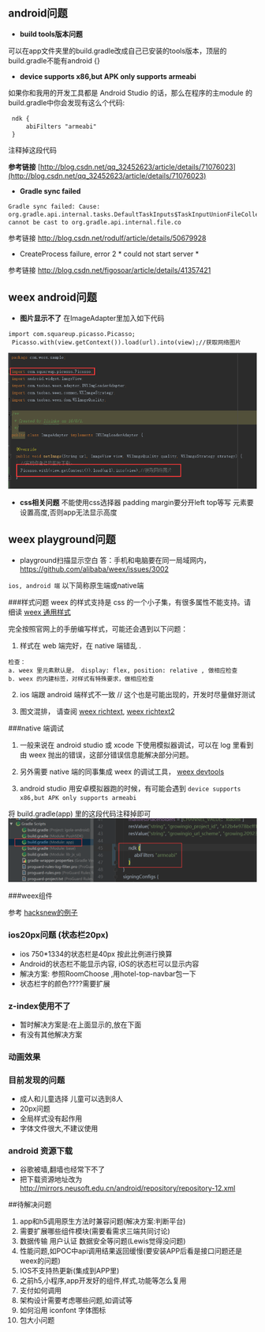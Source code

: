 
##  android问题

-  **build tools版本问题** 

可以在app文件夹里的build.gradle改成自己已安装的tools版本，顶层的build.gradle不能有android {}

-  **device supports x86,but APK only supports armeabi** 

如果你和我用的开发工具都是 Android Studio 的话，那么在程序的主module 的 build.gradle中你会发现有这么个代码:

```
 ndk {
     abiFilters "armeabi"
 }
```
注释掉这段代码

 **参考链接** 
[http://blog.csdn.net/qq_32452623/article/details/71076023](http://blog.csdn.net/qq_32452623/article/details/71076023)
-  **Gradle sync failed** 

```
Gradle sync failed: Cause: org.gradle.api.internal.tasks.DefaultTaskInputs$TaskInputUnionFileCollection cannot be cast to org.gradle.api.internal.file.co
```
参考链接 http://blog.csdn.net/rodulf/article/details/50679928

-  CreateProcess failure, error 2 * could not start server *

参考链接 http://blog.csdn.net/figosoar/article/details/41357421


## weex android问题
-  **图片显示不了** 
在ImageAdapter里加入如下代码
```
import com.squareup.picasso.Picasso;
 Picasso.with(view.getContext()).load(url).into(view);//获取网络图片
```
![](/assets/124734_a91b2758_1345928.png)
- **css相关问题**
不能使用css选择器
padding margin要分开left top等写
元素要设置高度,否则app无法显示高度


## weex playground问题
- playground扫描显示空白
答：手机和电脑要在同一局域网内，https://github.com/alibaba/weex/issues/3002






`ios, android 端` 以下简称原生端或native端

###样式问题
weex 的样式支持是 css 的一个小子集，有很多属性不能支持。请细读 [weex 通用样式](https://weex.apache.org/cn/references/common-style.html)

完全按照官网上的手册编写样式，可能还会遇到以下问题：
1. 样式在 web 端完好，在 native 端错乱 .  
```
检查：
a. weex 里元素默认是， display: flex, position: relative , 做相应检查
b. weex 的内建标签，对样式有特殊要求，做相应检查
```

2. ios 端跟 android 端样式不一致  // 这个也是可能出现的，开发时尽量做好测试

3. 图文混排， 请查阅 [weex richtext](https://github.com/alibaba/weex/issues/835), [weex richtext2](https://github.com/alibaba/weex/issues/834)


###native 端调试
1. 一般来说在 android studio 或 xcode 下使用模拟器调试，可以在 log 里看到由 weex 抛出的错误，这部分错误信息能解决部分问题。

2. 另外需要 native 端的同事集成 weex 的调试工具， [weex devtools](https://weex.apache.org/cn/references/advanced/integrate-devtool-to-android.html)

3. android studio 用安卓模拟器跑的时候，有可能会遇到
`device supports x86,but APK only supports armeabi`

将 build.gradle(app) 里的这段代码注释掉即可
![](/assets/161518_66a2c5ea_617787.png)


###weex组件

参考 [hacksnew的例子](https://github.com/Hanks10100/vue-snippets)










### ios20px问题 (状态栏20px)
- ios 750*1334的状态栏是40px 按此比例进行换算
- Android的状态栏不能显示内容, iOS的状态栏可以显示内容
- 解决方案: 参照RoomChoose ,用hotel-top-navbar包一下
- 状态栏字的颜色????需要扩展

### z-index使用不了
- 暂时解决方案是:在上面显示的,放在下面
- 有没有其他解决方案

### 动画效果

### 目前发现的问题
- 成人和儿童选择 儿童可以选到8人
- 20px问题
- 全局样式没有起作用
- 字体文件很大,不建议使用

### android 资源下载
- 谷歌被墙,翻墙也经常下不了
- 把下载资源地址改为 http://mirrors.neusoft.edu.cn/android/repository/repository-12.xml



##待解决问题
1. app和h5调用原生方法时兼容问题(解决方案:判断平台)
2. 需要扩展哪些组件模块(需要看需求三端共同讨论)
3. 数据传输 用户认证 数据安全等问题(Lewis觉得没问题)
4. 性能问题,如POC中api调用结果返回缓慢(要安装APP后看是接口问题还是weex的问题)
5. IOS不支持热更新(集成到APP里)
6. 之前h5,小程序,app开发好的组件,样式,功能等怎么复用
7. 支付如何调用
8. 架构设计需要考虑哪些问题,如调试等
9. 如何沿用 iconfont 字体图标
10. 包大小问题